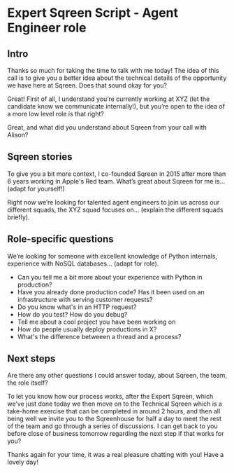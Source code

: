 # Expert Sqreen Script - Agent Engineer role

## Intro

Thanks so much for taking the time to talk with me today! The idea of this call is to give you a better idea about the technical details of the opportunity we have here at Sqreen. Does that sound okay for you? 

Great! First of all, I understand you’re currently working at XYZ (let the candidate know we communicate internally!), but you’re open to the idea of a more low level role is that right? 

Great, and what did you understand about Sqreen from your call with Alison?

## Sqreen stories

To give you a bit more context, I co-founded Sqreen in 2015 after more than 6 years working in Apple's Red team. What’s great about Sqreen for me is... (adapt for yourself!)

Right now we’re looking for talented agent engineers to join us across our different squads, the XYZ squad focuses on… (explain the different squads briefly).

## Role-specific questions

We’re looking for someone with excellent knowledge of Python internals, experience with NoSQL databases… (adapt for role). 

* Can you tell me a bit more about your experience with Python in production?
* Have you already done production code? Has it been used on an infrastructure with serving customer requests?
* Do you know what's in an HTTP request?
* How do you test? How do you debug?
* Tell me about a cool project you have been working on
* How do people usually deploy productions in X?
* What's the difference betweeen a thread and a process?

## Next steps

Are there any other questions I could answer today, about Sqreen, the team, the role itself?

To let you know how our process works, after the Expert Sqreen, which we’ve just done today we then move on to the Technical Sqreen which is a take-home exercise that can be completed in around 2 hours, and then all being well we invite you to the Sqreenhouse for half a day to meet the rest of the team and go through a series of discussions. I can get back to you before close of business tomorrow regarding the next step if that works for you?

Thanks again for your time, it was a real pleasure chatting with you! Have a lovely day!
